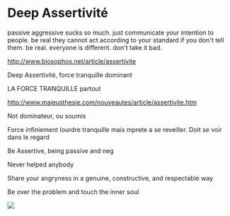 Deep Assertivité
===

passive aggressive sucks so much. just communicate your intention to people. be real they cannot act according to your standard if you don't tell them. be real. everyone is different. don't take it bad.

http://www.biosophos.net/article/assertivite

Deep Assertivité, force tranquille dominant

LA FORCE TRANQUILLE partout

http://www.maieusthesie.com/nouveautes/article/assertivite.htm

Not dominateur, ou soumis

Force infiniement lourdre tranquille mais mprete a se reveiller. Doit se voir dans le regard

Be Assertive, being passive and neg

Never helped anybody

Share your angryness in a genuine, constructive, and respectable way

Be over the problem and touch the inner soul

![](./Untitled.png)